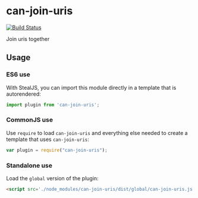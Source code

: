 # can-join-uris

[![Build Status](https://travis-ci.org/canjs/can-join-uris.svg?branch=master)](https://travis-ci.org/canjs/can-join-uris)

Join uris together

## Usage

### ES6 use

With StealJS, you can import this module directly in a template that is autorendered:

```js
import plugin from 'can-join-uris';
```

### CommonJS use

Use `require` to load `can-join-uris` and everything else
needed to create a template that uses `can-join-uris`:

```js
var plugin = require("can-join-uris");
```

### Standalone use

Load the `global` version of the plugin:

```html
<script src='./node_modules/can-join-uris/dist/global/can-join-uris.js'></script>
```
